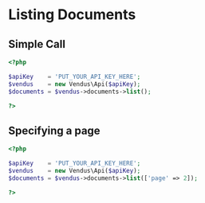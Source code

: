# Listing Documents

## Simple Call

```php
<?php

$apiKey    = 'PUT_YOUR_API_KEY_HERE';
$vendus    = new Vendus\Api($apiKey);
$documents = $vendus->documents->list();

?>
```

## Specifying a page

```php
<?php

$apiKey    = 'PUT_YOUR_API_KEY_HERE';
$vendus    = new Vendus\Api($apiKey);
$documents = $vendus->documents->list(['page' => 2]);

?>
```